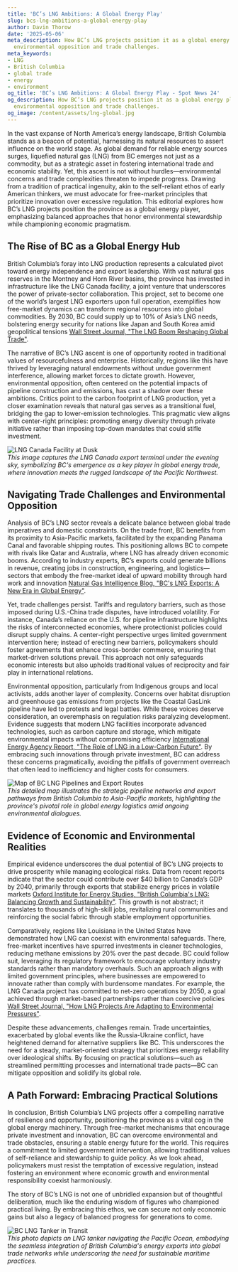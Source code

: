 ```yaml
---
title: 'BC’s LNG Ambitions: A Global Energy Play'
slug: bcs-lng-ambitions-a-global-energy-play
author: Davin Thorow
date: '2025-05-06'
meta_description: How BC’s LNG projects position it as a global energy player, despite
  environmental opposition and trade challenges.
meta_keywords:
- LNG
- British Columbia
- global trade
- energy
- environment
og_title: 'BC’s LNG Ambitions: A Global Energy Play - Spot News 24'
og_description: How BC’s LNG projects position it as a global energy player, despite
  environmental opposition and trade challenges.
og_image: /content/assets/lng-global.jpg
---
```

<!-- $1 -->
In the vast expanse of North America’s energy landscape, British Columbia stands as a beacon of potential, harnessing its natural resources to assert influence on the world stage. As global demand for reliable energy sources surges, liquefied natural gas (LNG) from BC emerges not just as a commodity, but as a strategic asset in fostering international trade and economic stability. Yet, this ascent is not without hurdles—environmental concerns and trade complexities threaten to impede progress. Drawing from a tradition of practical ingenuity, akin to the self-reliant ethos of early American thinkers, we must advocate for free-market principles that prioritize innovation over excessive regulation. This editorial explores how BC’s LNG projects position the province as a global energy player, emphasizing balanced approaches that honor environmental stewardship while championing economic pragmatism.

## The Rise of BC as a Global Energy Hub

British Columbia’s foray into LNG production represents a calculated pivot toward energy independence and export leadership. With vast natural gas reserves in the Montney and Horn River basins, the province has invested in infrastructure like the LNG Canada facility, a joint venture that underscores the power of private-sector collaboration. This project, set to become one of the world’s largest LNG exporters upon full operation, exemplifies how free-market dynamics can transform regional resources into global commodities. By 2030, BC could supply up to 10% of Asia’s LNG needs, bolstering energy security for nations like Japan and South Korea amid geopolitical tensions [Wall Street Journal, "The LNG Boom Reshaping Global Trade"](https://www.wsj.com/articles/the-lng-boom-reshaping-global-trade).

The narrative of BC’s LNG ascent is one of opportunity rooted in traditional values of resourcefulness and enterprise. Historically, regions like this have thrived by leveraging natural endowments without undue government interference, allowing market forces to dictate growth. However, environmental opposition, often centered on the potential impacts of pipeline construction and emissions, has cast a shadow over these ambitions. Critics point to the carbon footprint of LNG production, yet a closer examination reveals that natural gas serves as a transitional fuel, bridging the gap to lower-emission technologies. This pragmatic view aligns with center-right principles: promoting energy diversity through private initiative rather than imposing top-down mandates that could stifle investment.

![LNG Canada Facility at Dusk](/content/assets/lng-canada-dusk.jpg)  
*This image captures the LNG Canada export terminal under the evening sky, symbolizing BC's emergence as a key player in global energy trade, where innovation meets the rugged landscape of the Pacific Northwest.*

## Navigating Trade Challenges and Environmental Opposition

Analysis of BC’s LNG sector reveals a delicate balance between global trade imperatives and domestic constraints. On the trade front, BC benefits from its proximity to Asia-Pacific markets, facilitated by the expanding Panama Canal and favorable shipping routes. This positioning allows BC to compete with rivals like Qatar and Australia, where LNG has already driven economic booms. According to industry experts, BC’s exports could generate billions in revenue, creating jobs in construction, engineering, and logistics—sectors that embody the free-market ideal of upward mobility through hard work and innovation [Natural Gas Intelligence Blog, "BC's LNG Exports: A New Era in Global Energy"](https://www.naturalgasintel.com/bc-lng-exports-new-era).

Yet, trade challenges persist. Tariffs and regulatory barriers, such as those imposed during U.S.-China trade disputes, have introduced volatility. For instance, Canada’s reliance on the U.S. for pipeline infrastructure highlights the risks of interconnected economies, where protectionist policies could disrupt supply chains. A center-right perspective urges limited government intervention here; instead of erecting new barriers, policymakers should foster agreements that enhance cross-border commerce, ensuring that market-driven solutions prevail. This approach not only safeguards economic interests but also upholds traditional values of reciprocity and fair play in international relations.

Environmental opposition, particularly from Indigenous groups and local activists, adds another layer of complexity. Concerns over habitat disruption and greenhouse gas emissions from projects like the Coastal GasLink pipeline have led to protests and legal battles. While these voices deserve consideration, an overemphasis on regulation risks paralyzing development. Evidence suggests that modern LNG facilities incorporate advanced technologies, such as carbon capture and storage, which mitigate environmental impacts without compromising efficiency [International Energy Agency Report, "The Role of LNG in a Low-Carbon Future"](https://www.iea.org/reports/the-role-of-lng-in-a-low-carbon-future). By embracing such innovations through private investment, BC can address these concerns pragmatically, avoiding the pitfalls of government overreach that often lead to inefficiency and higher costs for consumers.

![Map of BC LNG Pipelines and Export Routes](/content/assets/bc-lng-pipelines-map.jpg)  
*This detailed map illustrates the strategic pipeline networks and export pathways from British Columbia to Asia-Pacific markets, highlighting the province's pivotal role in global energy logistics amid ongoing environmental dialogues.*

## Evidence of Economic and Environmental Realities

Empirical evidence underscores the dual potential of BC’s LNG projects to drive prosperity while managing ecological risks. Data from recent reports indicate that the sector could contribute over $40 billion to Canada’s GDP by 2040, primarily through exports that stabilize energy prices in volatile markets [Oxford Institute for Energy Studies, "British Columbia's LNG: Balancing Growth and Sustainability"](https://www.oxfordenergy.org/british-columbias-lng-balancing-growth-and-sustainability). This growth is not abstract; it translates to thousands of high-skill jobs, revitalizing rural communities and reinforcing the social fabric through stable employment opportunities.

Comparatively, regions like Louisiana in the United States have demonstrated how LNG can coexist with environmental safeguards. There, free-market incentives have spurred investments in cleaner technologies, reducing methane emissions by 20% over the past decade. BC could follow suit, leveraging its regulatory framework to encourage voluntary industry standards rather than mandatory overhauls. Such an approach aligns with limited government principles, where businesses are empowered to innovate rather than comply with burdensome mandates. For example, the LNG Canada project has committed to net-zero operations by 2050, a goal achieved through market-based partnerships rather than coercive policies [Wall Street Journal, "How LNG Projects Are Adapting to Environmental Pressures"](https://www.wsj.com/articles/how-lng-projects-are-adapting-to-environmental-pressures).

Despite these advancements, challenges remain. Trade uncertainties, exacerbated by global events like the Russia-Ukraine conflict, have heightened demand for alternative suppliers like BC. This underscores the need for a steady, market-oriented strategy that prioritizes energy reliability over ideological shifts. By focusing on practical solutions—such as streamlined permitting processes and international trade pacts—BC can mitigate opposition and solidify its global role.

## A Path Forward: Embracing Practical Solutions

In conclusion, British Columbia’s LNG projects offer a compelling narrative of resilience and opportunity, positioning the province as a vital cog in the global energy machinery. Through free-market mechanisms that encourage private investment and innovation, BC can overcome environmental and trade obstacles, ensuring a stable energy future for the world. This requires a commitment to limited government intervention, allowing traditional values of self-reliance and stewardship to guide policy. As we look ahead, policymakers must resist the temptation of excessive regulation, instead fostering an environment where economic growth and environmental responsibility coexist harmoniously.

The story of BC’s LNG is not one of unbridled expansion but of thoughtful deliberation, much like the enduring wisdom of figures who championed practical living. By embracing this ethos, we can secure not only economic gains but also a legacy of balanced progress for generations to come.

![BC LNG Tanker in Transit](/content/assets/bc-lng-tanker-transit.jpg)  
*This photo depicts an LNG tanker navigating the Pacific Ocean, embodying the seamless integration of British Columbia's energy exports into global trade networks while underscoring the need for sustainable maritime practices.*